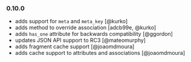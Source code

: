 ### 0.10.0

  * adds support for `meta` and `meta_key` [@kurko]
  * adds method to override association [adcb99e, @kurko]
  * adds `has_one` attribute for backwards compatibility [@ggordon]
  * updates JSON API support to RC3 [@mateomurphy]
  * adds fragment cache support [@joaomdmoura]
  * adds cache support to attributes and associations [@joaomdmoura]